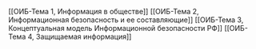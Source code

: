 [[ОИБ-Тема 1, Информация в обществе]]
[[ОИБ-Тема 2, Информационная безопасность и ее составляющие]]
[[ОИБ-Тема 3, Концептуальная модель Информационной безопасности РФ]]
[[ОИБ-Тема 4, Защищаемая информация]]